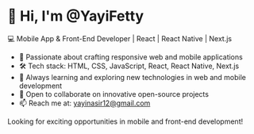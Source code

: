 # 👋 Hi, I'm @YayiFetty

💻 Mobile App & Front-End Developer | React | React Native | Next.js

- 👀 Passionate about crafting responsive web and mobile applications
- 🛠 Tech stack: HTML, CSS, JavaScript, React, React Native, Next.js
- 🌱 Always learning and exploring new technologies in web and mobile development
- 💞️ Open to collaborate on innovative open-source projects
- 📫 Reach me at: yayinasir12@gmail.com

Looking for exciting opportunities in mobile and front-end development!

<!---
YayiFetty/YayiFetty is a ✨ special ✨ repository because its `README.md` (this file) appears on your GitHub profile.
You can click the Preview link to take a look at your changes.
--->
